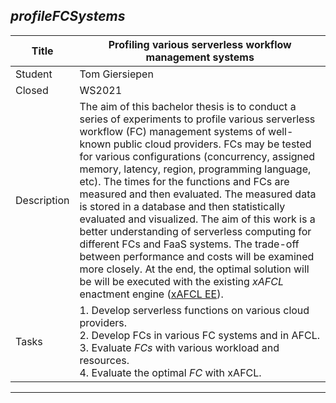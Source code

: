 ## *profileFCSystems*

| Title | Profiling various serverless workflow management systems |
| ----- | ----- | 
| Student | Tom Giersiepen | 
| Closed | WS2021 | 
| Description | The aim of this bachelor thesis is to conduct a series of experiments to profile various serverless workflow (FC) management systems of well-known public cloud providers. FCs may be tested for various configurations (concurrency, assigned memory, latency, region, programming language, etc). The times for the functions and FCs are measured and then evaluated. The measured data is stored in a database and then statistically evaluated and visualized. The aim of this work is a better understanding of serverless computing for different FCs and FaaS systems. The trade-off between performance and costs will be examined more closely. At the end, the optimal solution will be will be executed with the existing *xAFCL* enactment engine ([xAFCL EE](https://github.com/sashkoristov/enactmentengine)). 
|Tasks| 1. Develop serverless functions on various cloud providers. <br> 2. Develop FCs in various FC systems and in AFCL.<br> 3. Evaluate *FCs* with various workload and resources.<br> 4. Evaluate the optimal *FC* with xAFCL. |
---
